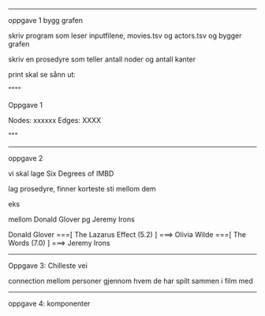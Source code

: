 ___________________________________________________________
oppgave 1 bygg grafen

skriv program som leser inputfilene, movies.tsv og actors.tsv
og bygger grafen 

skriv en prosedyre som teller antall noder og antall kanter

print skal se sånn ut:

""""

Oppgave 1

Nodes: xxxxxx
Edges: XXXX

"""

___________________________________________________________


oppgave 2

vi skal lage Six Degrees of IMBD

lag prosedyre, finner korteste sti mellom dem

eks

mellom Donald Glover pg Jeremy Irons

Donald Glover
===[ The Lazarus Effect (5.2) ] ===> Olivia Wilde
===[ The Words (7.0) ] ===> Jeremy Irons


___________________________________________________________


Oppgave 3: Chilleste vei

connection mellom personer gjennom hvem de har spilt sammen i film med


___________________________________________________________


oppgave 4: komponenter








